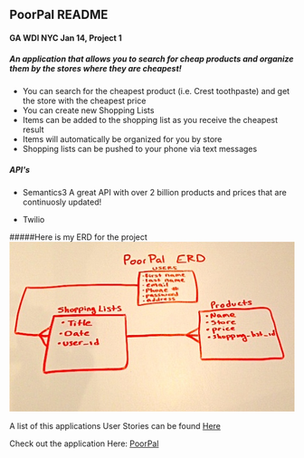 
## PoorPal README

#### GA WDI NYC Jan 14, Project 1

##### An application that allows you to search for cheap products and organize them by the stores where they are cheapest!

* You can search for the cheapest product (i.e. Crest toothpaste) and get the store with the cheapest price
* You can create new Shopping Lists
* Items can be added to the shopping list as you receive the cheapest result
* Items will automatically be organized for you by store
* Shopping lists can be pushed to your phone via text messages

##### API's
* Semantics3
  A great API with over 2 billion products and prices that are continuosly updated!

* Twilio

#####Here is my ERD for the project
![ScreenShot](erd.jpg)

A list of this applications User Stories can be found [Here](https://www.pivotaltracker.com/s/projects/1015672)

Check out the application Here:
[PoorPal](http://poorpal.herokuapp.com/)



